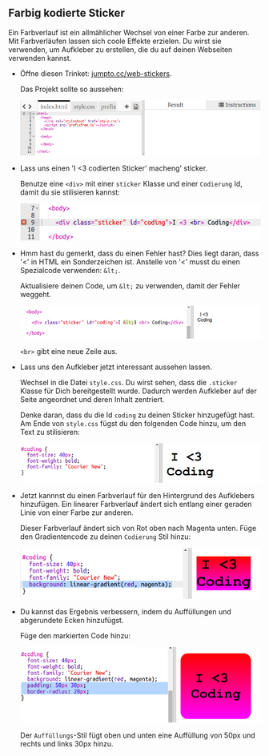 ## Farbig kodierte Sticker

Ein Farbverlauf ist ein allmählicher Wechsel von einer Farbe zur anderen. Mit Farbverläufen lassen sich coole Effekte erzielen. Du wirst sie verwenden, um Aufkleber zu erstellen, die du auf deinen Webseiten verwenden kannst.

+ Öffne diesen Trinket: <a href="http://jumpto.cc/web-stickers" target="_blank">jumpto.cc/web-stickers</a>.
    
    Das Projekt sollte so aussehen:
    
    ![Screenshot](images/stickers-starter.png)

+ Lass uns einen 'I <3 codierten Sticker' macheng' sticker.
    
    Benutze eine `<div>` mit einer `sticker` Klasse und einer `Codierung` Id, damit du sie stilisieren kannst:
    
    ![Screenshot](images/stickers-coding-error.png)

+ Hmm hast du gemerkt, dass du einen Fehler hast? Dies liegt daran, dass '<' in HTML ein Sonderzeichen ist. Anstelle von '<' musst du einen Spezialcode verwenden: `&lt;`.
    
    Aktualisiere deinen Code, um `&lt;` zu verwenden, damit der Fehler weggeht.
    
    ![Screenshot](images/stickers-coding-fixed.png)
    
    `<br>` gibt eine neue Zeile aus.

+ Lass uns den Aufkleber jetzt interessant aussehen lassen.
    
    Wechsel in die Datei `style.css`. Du wirst sehen, dass die `.sticker` Klasse für Dich bereitgestellt wurde. Dadurch werden Aufkleber auf der Seite angeordnet und deren Inhalt zentriert.
    
    Denke daran, dass du die Id `coding` zu deinen Sticker hinzugefügt hast. Am Ende von `style.css` fügst du den folgenden Code hinzu, um den Text zu stilisieren:
    
    ![Screenshot](images/stickers-coding-font.png)

+ Jetzt kannnst du einen Farbverlauf für den Hintergrund des Aufklebers hinzufügen. Ein linearer Farbverlauf ändert sich entlang einer geraden Linie von einer Farbe zur anderen.
    
    Dieser Farbverlauf ändert sich von Rot oben nach Magenta unten. Füge den Gradientencode zu deinen `Codierung` Stil hinzu:
    
    ![Screenshot](images/stickers-coding-gradient.png)

+ Du kannst das Ergebnis verbessern, indem du Auffüllungen und abgerundete Ecken hinzufügst.
    
    Füge den markierten Code hinzu:
    
    ![Screenshot](images/stickers-coding-padding.png)
    
    Der `Auffüllungs`-Stil fügt oben und unten eine Auffüllung von 50px und rechts und links 30px hinzu.